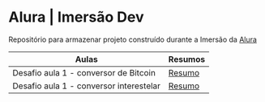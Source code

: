 # Alura | Imersão Dev

Repositório para armazenar projeto construído durante a Imersão da [Alura](https://www.alura.com.br)


| Aulas | Resumos |
|-------|---------|
|Desafio aula 1 - conversor de Bitcoin | [Resumo](https://codepen.io/Polly69ana/pen/PoVjVKJ)
|Desafio aula 1 - conversor interestelar | [Resumo](https://codepen.io/Polly69ana/pen/RwvZawr)
